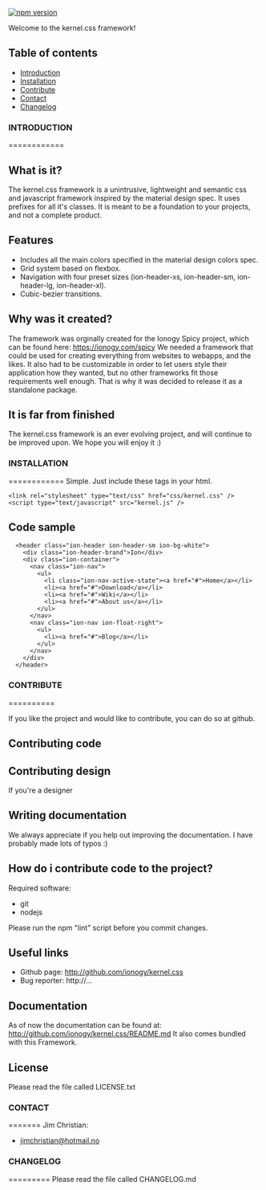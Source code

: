 [![npm version](https://badge.fury.io/js/kernel.css.svg)](https://www.npmjs.com/package/kernel.css)

Welcome to the kernel.css framework!

Table of contents
-----------------
 * [Introduction](#introduction)
 * [Installation](#installation)
 * [Contribute](#contribute)
 * [Contact](#contact)
 * [Changelog](#changelog)

### INTRODUCTION
============

What is it?
-----------
The kernel.css framework is a unintrusive, lightweight and semantic css and javascript framework
inspired by the material design spec. It uses prefixes for all it's classes. It is meant to be
a foundation to your projects, and not a complete product.

Features
--------
 * Includes all the main colors specified in the material design colors spec.
 * Grid system based on flexbox.
 * Navigation with four preset sizes (ion-header-xs, ion-header-sm, ion-header-lg, ion-header-xl).
 * Cubic-bezier transitions.

Why was it created?
-------------------

The framework was orginally created for the Ionogy Spicy project, which can be found here:
https://ionogy.com/spicy
We needed a framework that could be used for creating everything from websites to webapps, and the likes.
It also had to be customizable in order to let users
style their application how they wanted, but no other frameworks fit those requirements well enough.
That is why it was decided to release it as a standalone package.

It is far from finished
------------------------
The kernel.css framework is an ever evolving project, and will
continue to be improved upon. We hope you will enjoy it :)

### INSTALLATION
============
Simple. Just include these tags in your html.
```
<link rel="stylesheet" type="text/css" href="css/kernel.css" />
<script type="text/javascript" src="kernel.js" />
```

Code sample
-----------
```
  <header class="ion-header ion-header-sm ion-bg-white">
    <div class="ion-header-brand">Ion</div>
    <div class="ion-container">
      <nav class="ion-nav">
        <ul>
          <li class="ion-nav-active-state"><a href="#">Home</a></li>
          <li><a href="#">Download</a></li>
          <li><a href="#">Wiki</a></li>
          <li><a href="#">About us</a></li>
        </ul>
      </nav>
      <nav class="ion-nav ion-float-right">
        <ul>
          <li><a href="#">Blog</a></li>
        </ul>
      </nav>
    </div>
  </header>
```

### CONTRIBUTE
==========

If you like the project and would like to contribute, you can
do so at github.

Contributing code
-----------------

Contributing design
-------------------
If you're a designer

Writing documentation
---------------------
We always appreciate if you help out improving the documentation.
I have probably made lots of typos :)

How do i contribute code to the project?
----------------------------------------
Required software:
 * git
 * nodejs

Please run the npm "lint" script before you commit changes.

Useful links
------------
 * Github page: http://github.com/ionogy/kernel.css
 * Bug reporter: http://...

Documentation
-------------
As of now the documentation can be found at: http://github.com/ionogy/kernel.css/README.md
It also comes bundled with this Framework.

License
-------
Please read the file called LICENSE.txt

### CONTACT
=======
Jim Christian:
 - jimchristian@hotmail.no

### CHANGELOG
=========
Please read the file called CHANGELOG.md
